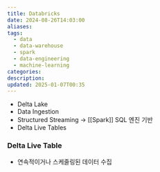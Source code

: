 ```yaml
---
title: Databricks
date: 2024-08-26T14:03:00
aliases: 
tags:
  - data
  - data-warehouse
  - spark
  - data-engineering
  - machine-learning
categories: 
description: 
updated: 2025-01-07T00:35
---
```


- Delta Lake
- Data Ingestion
- Structured Streaming -> [[Spark]] SQL 엔진 기반
- Delta Live Tables

### Delta Live Table

- 연속적이거나 스케줄링된 데이터 수집